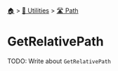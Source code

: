 <!--startTocHeader-->
[🏠](../../README.md) > [🔧 Utilities](../README.md) > [🛣️ Path](README.md)
# GetRelativePath
<!--endTocHeader-->

TODO: Write about `GetRelativePath`

<!--startTocSubTopic-->
<!--endTocSubTopic-->